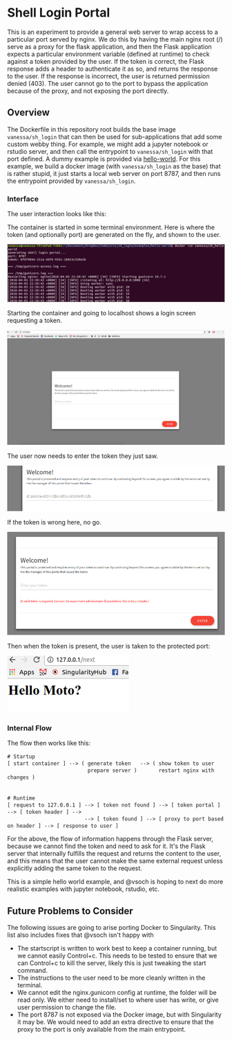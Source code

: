 # Shell Login Portal

This is an experiment to provide a general web server to wrap access to
a particular port served by nginx. We do this by having the main nginx
root (/) serve as a proxy for the flask application, and then the Flask
application expects a particular environment variable (defined at runtime)
to check against a token provided by the user. If the token is correct,
the Flask response adds a header to authenticate it as so, and returns
the response to the user. If the response is incorrect, the user is 
returned permission denied (403). The user cannot go to the port to
bypass the application because of the proxy, and not exposing the port
directly. 

## Overview
The Dockerfile in this repository root builds the base image `vanessa/sh_login`
that can then be used for sub-applications that add some custom webby thing.
For example, we might add a jupyter notebook or rstudio server, and then call
the entrypoint to `vanessa/sh_login` with that port defined.  A dummy example 
is provided via [hello-world](examples/hello-world).  For this example, we build 
a docker image (with `vanessa/sh_login` as the base) that is rather stupid, it
just starts a local web server on port 8787, and then runs the entrypoint 
provided by `vanessa/sh_login`. 

### Interface
The user interaction looks like this:

The container is started in some terminal environment. Here is where the
token (and optionally port) are generated on the fly, and shown to the user.

![examples/img/terminal.png](examples/img/terminal.png)

Starting the container and going to localhost shows a login screen requesting
a token.

![examples/img/login.png](examples/img/login.png)

The user now needs to enter the token they just saw.

![examples/img/token.png](examples/img/token.png)

If the token is wrong here, no go.

![examples/img/token-wrong.png](examples/img/token-wrong.png)

Then when the token is present, the user is taken to the protected port:

![examples/img/token-correct.png](examples/img/token-correct.png)


### Internal Flow

The flow then works like this:

```
# Startup 
[ start container ] --> ( generate token   --> ( show token to user
                          prepare server )       restart nginx with changes )
                                         

# Runtime
[ request to 127.0.0.1 ] --> [ token not found ] --> [ token portal ] --> [ token header ] -->
                         --> [ token found ] --> [ proxy to port based on header ] --> [ response to user ]
```

For the above, the flow of information happens through the Flask server, 
because we cannot find the token and need to ask for it. It's the Flask server
that internally fulfills the request and returns the content to the user, and this
means that the user cannot make the same external request unless explicitly adding
the same token to the request. 

This is a simple hello world example, and @vsoch is hoping to next do more realistic 
examples with jupyter notebook, rstudio, etc.

## Future Problems to Consider
The following issues are going to arise porting Docker to Singularity. This list also includes fixes that @vsoch isn't happy with

 - The startscript is written to work best to keep a container running, but we cannot easily Control+c. This needs to be tested to ensure that we can Control+c to kill the server, likely this is just tweaking the start command.
 - The instructions to the user need to be more cleanly written in the terminal.
 - We cannot edit the nginx.gunicorn config at runtime, the folder will be read only. We either need to install/set to where user has write, or give user permission to change the file.
 - The port 8787 is not exposed via the Docker image, but with Singularity it may be. We would need to add an extra directive to ensure that the proxy to the port is only available from the main entrypoint.
